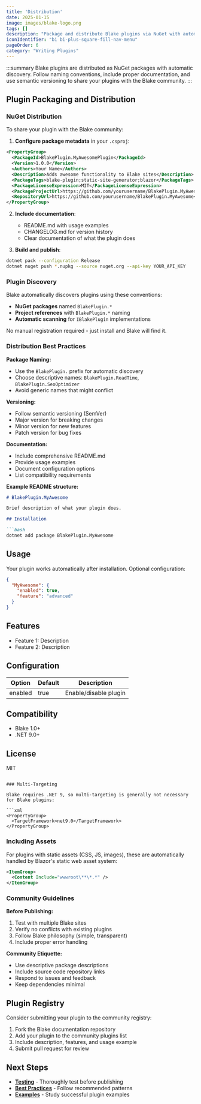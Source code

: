```yaml
---
title: 'Distribution'
date: 2025-01-15
image: images/blake-logo.png
tags: []
description: "Package and distribute Blake plugins via NuGet with automatic discovery and community sharing."
iconIdentifier: "bi bi-plus-square-fill-nav-menu"
pageOrder: 6
category: "Writing Plugins"
---
```


:::summary
Blake plugins are distributed as NuGet packages with automatic discovery. Follow naming conventions, include proper documentation, and use semantic versioning to share your plugins with the Blake community.
:::

## Plugin Packaging and Distribution

### NuGet Distribution

To share your plugin with the Blake community:

1. **Configure package metadata** in your `.csproj`:

```xml
<PropertyGroup>
  <PackageId>BlakePlugin.MyAwesomePlugin</PackageId>
  <Version>1.0.0</Version>
  <Authors>Your Name</Authors>
  <Description>Adds awesome functionality to Blake sites</Description>
  <PackageTags>blake-plugin;static-site-generator;blazor</PackageTags>
  <PackageLicenseExpression>MIT</PackageLicenseExpression>
  <PackageProjectUrl>https://github.com/yourusername/BlakePlugin.MyAwesome</PackageProjectUrl>
  <RepositoryUrl>https://github.com/yourusername/BlakePlugin.MyAwesome</RepositoryUrl>
</PropertyGroup>
```

2. **Include documentation**:
   - README.md with usage examples
   - CHANGELOG.md for version history
   - Clear documentation of what the plugin does

3. **Build and publish**:

```bash
dotnet pack --configuration Release
dotnet nuget push *.nupkg --source nuget.org --api-key YOUR_API_KEY
```

### Plugin Discovery

Blake automatically discovers plugins using these conventions:

- **NuGet packages** named `BlakePlugin.*`
- **Project references** with `BlakePlugin.*` naming
- **Automatic scanning** for `IBlakePlugin` implementations

No manual registration required - just install and Blake will find it.

### Distribution Best Practices

**Package Naming:**
- Use the `BlakePlugin.` prefix for automatic discovery
- Choose descriptive names: `BlakePlugin.ReadTime`, `BlakePlugin.SeoOptimizer`
- Avoid generic names that might conflict

**Versioning:**
- Follow semantic versioning (SemVer)
- Major version for breaking changes
- Minor version for new features
- Patch version for bug fixes

**Documentation:**
- Include comprehensive README.md
- Provide usage examples
- Document configuration options
- List compatibility requirements

**Example README structure:**

```markdown
# BlakePlugin.MyAwesome

Brief description of what your plugin does.

## Installation

```bash
dotnet add package BlakePlugin.MyAwesome
```

## Usage

Your plugin works automatically after installation. Optional configuration:

```json
{
  "MyAwesome": {
    "enabled": true,
    "feature": "advanced"
  }
}
```

## Features

- Feature 1: Description
- Feature 2: Description

## Configuration

| Option | Default | Description |
|--------|---------|-------------|
| enabled | true | Enable/disable plugin |

## Compatibility

- Blake 1.0+
- .NET 9.0+

## License

MIT
```

### Multi-Targeting

Blake requires .NET 9, so multi-targeting is generally not necessary for Blake plugins:

```xml
<PropertyGroup>
  <TargetFramework>net9.0</TargetFramework>
</PropertyGroup>
```

### Including Assets

For plugins with static assets (CSS, JS, images), these are automatically handled by Blazor's static web asset system:

```xml
<ItemGroup>
  <Content Include="wwwroot\**\*.*" />
</ItemGroup>
```

### Community Guidelines

**Before Publishing:**
1. Test with multiple Blake sites
2. Verify no conflicts with existing plugins
3. Follow Blake philosophy (simple, transparent)
4. Include proper error handling

**Community Etiquette:**
- Use descriptive package descriptions
- Include source code repository links
- Respond to issues and feedback
- Keep dependencies minimal

## Plugin Registry

Consider submitting your plugin to the community registry:

1. Fork the Blake documentation repository
2. Add your plugin to the community plugins list
3. Include description, features, and usage example
4. Submit pull request for review

## Next Steps

- **[Testing](/pages/7%20writing%20plugins/testing)** - Thoroughly test before publishing
- **[Best Practices](/pages/7%20writing%20plugins/best-practices)** - Follow recommended patterns
- **[Examples](/pages/7%20writing%20plugins/examples)** - Study successful plugin examples